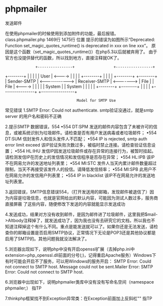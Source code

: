 # phpmailer
发送邮件

在使用phpmailer的时候使用到添加附件的功能，最后报错。
class.phpmailer.php
1469行 1475行 位置
提示的错误为如图所示“Deprecated: Function set_magic_quotes_runtime() is deprecated in xxx on line xxx”。
原因是这个函数（set_magic_quotes_runtime()）在php5.3以后就被弃用了。
由于官方也没提供替代的函数，所以找到地方，直接注释就OK了。

                  +----------------+                  +-----------------+        
+--------+        |                |                  |                 |
| User   | <----> |                |                  |                 | 
+--------+        |                |                  |                 |               +--------+ 
+--------+        |  Sender-SMTP   | <------------>   |  Receiver-SMTP  |   <------->   |  File  |
|  File  | <----> |                |                  |                 |               | System |
| System |        |                |                  |                 |               +--------+
+--------+        |                |                  |                 |
                  +----------------+                  +-----------------+   
                  
                                     Model for SMTP Use

常见错误
1.SMTP Error: Could not authenticate.
  smtp验证没通过，就是smtp server 的用户名和密码不正确
  
2.提示SMTP 数据错误，554
  •554 DT:SPM 发送的邮件内容包含了未被许可的信息，或被系统识别为垃圾邮件。请检查是否有用户发送病毒或者垃圾邮件； 
  •554 DT:SUM 信封发件人和信头发件人不匹配； 
  •554 IP is rejected, smtp auth error limit exceed 该IP验证失败次数过多，被临时禁止连接。请检查验证信息设置； 
  •554 HL:IHU 发信IP因发送垃圾邮件或存在异常的连接行为，被暂时挂起。请检测发信IP在历史上的发信情况和发信程序是否存在异常； 
  •554 HL:IPB 该IP不在网易允许的发送地址列表里； 
  •554 MI:STC 发件人当天内累计邮件数量超过限制，当天不再接受该发件人的投信。请降低发信频率； 
  •554 MI:SPB 此用户不在网易允许的发信用户列表里； 
  •554 IP in blacklist 该IP不在网易允许的发送地址列表里。 
  
 3.返回错误，SMTP信息错误554，（打开发送用的邮箱，发现邮件被退信了）因为内容是垃圾信息，也就是官网给出的默认内容，可能因为测试人数过多，服务商直接屏蔽   了这些内容，随便修改下发送的内容就能显示发送成功
 
 4.发送成功，结果对方没有收到邮件，是因为邮件进了垃圾邮件，这里我把$mail->Altbody注释掉了，就发送成功了，因为我也没有去研究它的文档，所以我也不知道注释掉这个有什么不同。重点是能发送就可以了。如果你还是无法发送，请检查你的邮箱设置是否启用SMTP协议，正常情况下无论是POP3还是其他协议都是启用了SMTP的。其他问题我就没法解决了。
 
 5.浏览器出现如下，说明php中没有开启openssl扩展（去掉php.ini中extension=php_openssl.dll前面的分号(;)，记得重启Apache服务）Windows下有时可能会开启不了服务，可以用Windows的服务开启：
SMTP Error: Could not connect to SMTP host. Message could not be sent.Mailer Error: SMTP Error: Could not connect to SMTP host.
 
 6.浏览器中出现如下，说明phpmailer类库中没有没有写命名空间（namespace phpmailer;） 指TP
 
 7.thinkphp框架找不到Exception异常类：在Exception前面加上反斜杠"\"  指TP
 
